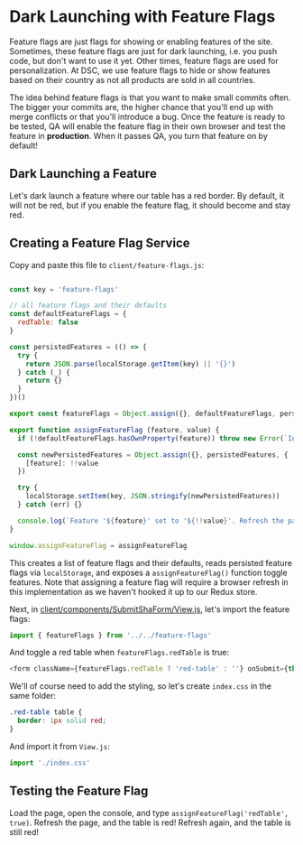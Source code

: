 
# Dark Launching with Feature Flags

Feature flags are just flags for showing or enabling features of the site.
Sometimes, these feature flags are just for dark launching,
i.e. you push code, but don't want to use it yet.
Other times, feature flags are used for personalization.
At DSC, we use feature flags to hide or show features based on their country
as not all products are sold in all countries.

The idea behind feature flags is that you want to make small commits often.
The bigger your commits are, the higher chance that you'll end up with merge
conflicts or that you'll introduce a bug.
Once the feature is ready to be tested, QA will enable the feature flag
in their own browser and test the feature in __production__.
When it passes QA, you turn that feature on by default!

## Dark Launching a Feature

Let's dark launch a feature where our table has a red border.
By default, it will not be red, but if you enable the feature flag,
it should become and stay red.

## Creating a Feature Flag Service

Copy and paste this file to `client/feature-flags.js`:

```js

const key = 'feature-flags'

// all feature flags and their defaults
const defaultFeatureFlags = {
  redTable: false
}

const persistedFeatures = (() => {
  try {
    return JSON.parse(localStorage.getItem(key) || '{}')
  } catch (_) {
    return {}
  }
})()

export const featureFlags = Object.assign({}, defaultFeatureFlags, persistedFeatures)

export function assignFeatureFlag (feature, value) {
  if (!defaultFeatureFlags.hasOwnProperty(feature)) throw new Error(`Invalid feature: ${feature}`)

  const newPersistedFeatures = Object.assign({}, persistedFeatures, {
    [feature]: !!value
  })

  try {
    localStorage.setItem(key, JSON.stringify(newPersistedFeatures))
  } catch (err) {}

  console.log(`Feature '${feature}' set to '${!!value}'. Refresh the page to for it to take effect.`)
}

window.assignFeatureFlag = assignFeatureFlag
```


This creates a list of feature flags and their defaults,
reads persisted feature flags via `localStorage`,
and exposes a `assignFeatureFlag()` function toggle features.
Note that assigning a feature flag will require a browser refresh in this
implementation as we haven't hooked it up to our Redux store.

Next, in [client/components/SubmitShaForm/View.js](https://github.com/jonathanong/ci-reference-app/blob/master/client/components/SubmitShaForm/View.js), let's import the feature flags:

```js
import { featureFlags } from '../../feature-flags'
```

And toggle a red table when `featureFlags.redTable` is true:

```js
<form className={featureFlags.redTable ? 'red-table' : ''} onSubmit={this.onSubmit}>
```

We'll of course need to add the styling, so let's create `index.css` in the same folder:

```css
.red-table table {
  border: 1px solid red;
}
```

And import it from `View.js`:

```js
import './index.css'
```

## Testing the Feature Flag

Load the page, open the console, and type `assignFeatureFlag('redTable', true)`.
Refresh the page, and the table is red!
Refresh again, and the table is still red!
